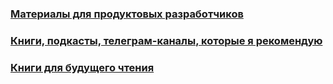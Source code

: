 ### [Материалы для продуктовых разработчиков](https://github.com/Keane81/techlead-adventures/blob/main/recommend_for_devs.md)

### [Книги, подкасты, телеграм-каналы, которые я рекомендую](https://github.com/Keane81/techlead-adventures/blob/main/recommend.md)

### [Книги для будущего чтения](https://github.com/Keane81/techlead-adventures/blob/main/books_to_read.md)
